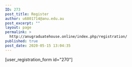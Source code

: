 ```yaml
---
ID: 273
post_title: Register
author: u6801714@anu.edu.au
post_excerpt: ""
layout: page
permalink: >
  http://anugraduatehouse.online/index.php/registration/
published: true
post_date: 2020-05-15 13:04:35
---
```

[user_registration_form id="270"]